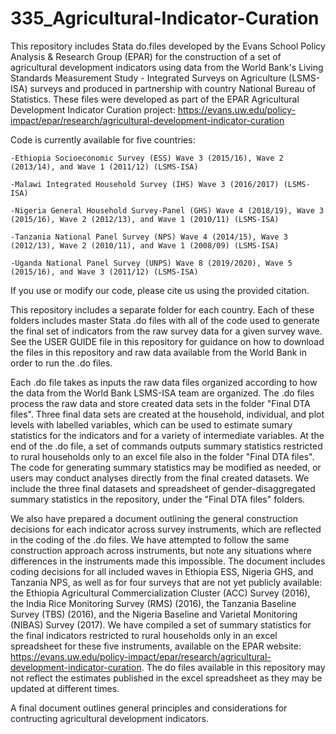 # 335_Agricultural-Indicator-Curation

This repository includes Stata do.files developed by the Evans School Policy Analysis & Research Group (EPAR) for the construction of a set of agricultural development indicators using data from the World Bank's Living Standards Measurement Study - Integrated Surveys on Agriculture (LSMS-ISA) surveys and produced in partnership with country National Bureau of Statistics. These files were developed as part of the EPAR Agricultural Development Indicator Curation project: https://evans.uw.edu/policy-impact/epar/research/agricultural-development-indicator-curation
		
Code is currently available for five countries:

	-Ethiopia Socioeconomic Survey (ESS) Wave 3 (2015/16), Wave 2 (2013/14), and Wave 1 (2011/12) (LSMS-ISA)

	-Malawi Integrated Household Survey (IHS) Wave 3 (2016/2017) (LSMS-ISA)

	-Nigeria General Household Survey-Panel (GHS) Wave 4 (2018/19), Wave 3 (2015/16), Wave 2 (2012/13), and Wave 1 (2010/11) (LSMS-ISA)

	-Tanzania National Panel Survey (NPS) Wave 4 (2014/15), Wave 3 (2012/13), Wave 2 (2010/11), and Wave 1 (2008/09) (LSMS-ISA)	
	
	-Uganda National Panel Survey (UNPS) Wave 8 (2019/2020), Wave 5 (2015/16), and Wave 3 (2011/12) (LSMS-ISA)
		
If you use or modify our code, please cite us using the provided citation.
		
This repository includes a separate folder for each country. Each of these folders includes master Stata .do files with all of the code used to generate the final set of indicators from the raw survey data for a given survey wave. See the USER GUIDE file in this repository for guidance on how to download the files in this repository and raw data available from the World Bank in order to run the .do files. 

Each .do file takes as inputs the raw data files organized according to how the data from the World Bank LSMS-ISA team are organized. The .do files process the raw data and store created data sets in the folder "Final DTA files". Three final data sets are created at the household, individual, and plot levels with labelled variables, which can be used to estimate sumary statistics for the indicators and for a variety of intermediate variables. At the end of the .do file, a set of commands outputs summary statistics restricted to rural households only to an excel file also in the folder "Final DTA files". The code for generating summary statistics may be modified as needed, or users may conduct analyses directly from the final created datasets. We include the three final datasets and spreadsheet of gender-disaggregated summary statistics in the repository, under the "Final DTA files" folders. 		
		
We also have prepared a document outlining the general construction decisions for each indicator across survey instruments, which are reflected in the coding of the .do files. We have attempted to follow the same construction approach across instruments, but note any situations where differences in the instruments made this impossible. The document includes coding decisions for all included waves in Ethiopia ESS, Nigeria GHS, and Tanzania NPS, as well as for four surveys that are not yet publicly available: the Ethiopia Agricultural Commercialization Cluster (ACC) Survey (2016), the India Rice Monitoring Survey (RMS) (2016), the Tanzania Baseline Survey (TBS) (2016), and the Nigeria Baseline and Varietal Monitoring (NIBAS) Survey (2017). We have compiled a set of summary statistics for the final indicators restricted to rural households only in an excel spreadsheet for these five instruments, available on the EPAR website: https://evans.uw.edu/policy-impact/epar/research/agricultural-development-indicator-curation. The do files available in this repository may not reflect the estimates published in the excel spreadsheet as they may be updated at different times. 

A final document outlines general principles and considerations for contructing agricultural development indicators.
